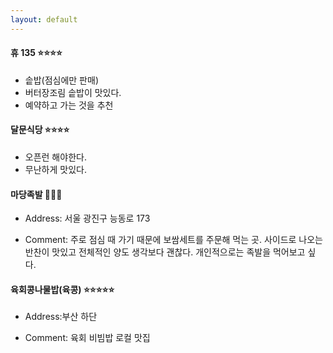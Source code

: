 ```yaml
---
layout: default
---
```

#### **휴 135** :star::star::star::star:
- 솥밥(점심에만 판매)
- 버터장조림 솥밥이 맛있다.
- 예약하고 가는 것을 추천


#### **달문식당** :star::star::star::star:
- 오픈런 해야한다.
- 무난하게 맛있다.


#### **마당족발** :meat_on_bone::meat_on_bone::meat_on_bone:
- Address: 서울 광진구 능동로 173

- Comment: 주로 점심 때 가기 때문에 보쌈세트를 주문해 먹는 곳. 사이드로 나오는 반찬이 맛있고 전체적인 양도 생각보다 괜찮다. 개인적으로는 족발을 먹어보고 싶다.


#### **육회콩나물밥(육콩)** :star::star::star::star::star:
- Address:부산 하단

- Comment: 육회 비빔밥 로컬 맛집
